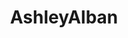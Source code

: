 ---
title: AshleyAlban
crosslinks:
- porninfifteenseconds
- NSFW_GIF
- deepthroat
- HighMileageHoles
- BondageGIFS_HighRES
- BeforeAndAfterBoltons
---
